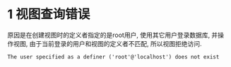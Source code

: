 

# 1 视图查询错误

原因是在创建视图时的定义者指定的是root用户, 使用其它用户登录数据库, 并操作视图, 由于当前登录的用户和视图的定义者不匹配, 所以视图拒绝访问.

```
The user specified as a definer ('root'@'localhost') does not exist
```

